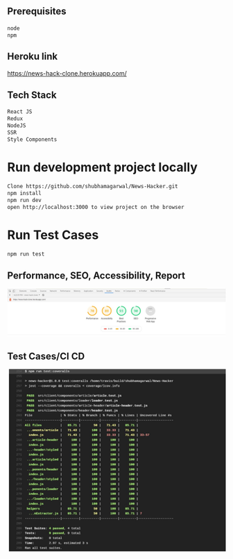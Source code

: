 ## Prerequisites

```
node
npm

```

## Heroku link

https://news-hack-clone.herokuapp.com/

## Tech Stack

```
React JS
Redux
NodeJS
SSR
Style Components
```

# Run development project locally

```
Clone https://github.com/shubhamagarwal/News-Hacker.git
npm install
npm run dev
open http://localhost:3000 to view project on the browser
```


# Run Test Cases

```
npm run test
```


## Performance, SEO, Accessibility, Report

![Performance cd](https://github.com/shubhamagarwal/News-Hacker/blob/master/images/perf.JPG 'Performance, SEO, Accessibility, Report')

## Test Cases/CI CD

![Test Cases cd](https://github.com/shubhamagarwal/News-Hacker/blob/master/images/CI_CD.JPG 'Test Cases')